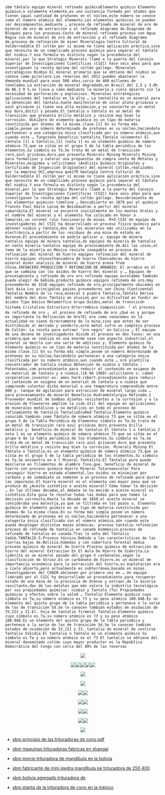 
```
sbm tántalo equipo mineral refinado químicoElemento químico Elemento químico,o solamente elemento,es una sustancia formada por átomos que tienen igual cantidad de protones en el núcleo,este número se conoce como el número atómico del elemento.Los elementos químicos no pueden ser descompuestos,mediante … proceso de refinado de mineral de oro de mineral de oro de extracción y el refinado diagrama de.Diagrama de Bloques para los procesos.Costo de mineral refinado proceso con Agua Regia con.de mineral de oro de extracción y el refinado diagrama de.proceso de refinación de miner Mineralogía Centro Cultural de Valderredible El coltán por sí mismo no tiene aplicación práctica,sino que necesita de un complicado proceso químico para separar el tántalo del niobio.Y esa fórmula es distinta según la procedencia del mineral,por lo que Strategic Minerals llamó a la puerta del Consejo Superior de Investigaciones Científicas (CSIC) hace seis años para que investigasen la receta óptima del coltán gallego. Minerales estratégicos Niobio El mineral primario que se obtiene del niobio se conoce como pirocloro.Las reservas del 2012 pueden abastecer la demanda mundial para unos 500 años,cerca de 460 millones de toneladas.La extracción de mineral degradado,en Brasil del 2,5 y 3,0% de Nb 2 O 5,se lleva a cabo mediante la minería a cielo abierto sin la necesidad de perforación y explosivos. Minerales estratégicos aplicaciones del tantalio en la alta … La tantalita es un mineral para la obtención del tántalo.Suele manifestarse de color plata grisácea o azul grisáceo si tiene una alta oxidación,y se convierte en un metal muy duro,dúctil y pesado.El tantalio o tántalo es un metal de transición que presenta brillo metálico y resiste muy bien la corrosión. WikiZero Un elemento químico es un tipo de materia constituida por átomos de la misma clase.[1] En su forma más simple,posee un número determinado de protones en su núcleo,haciéndolo pertenecer a una categoría única clasificada por su número atómico,aun cuando este … Tungsteno beneficio tantalita Tántalo (elemento) El tántalo [1] o tantalio,[2] [nota 1] es un elemento químico de número atómico 73,que se sitúa en el grupo 5 de la tabla periódica de los elementos.Su símbolo es Ta.Se trata de un metal de transición raro,azul grisáceo,duro,que presenta Minerals Mining Minerals Mining para formalizar y valorar una propuestas de compra venta de Metales y Minerales,exigimos y solicitamos (Análisis Químico Originales y Certificado de Inspección Originales) del mineral Coltán,realizados por la empresa OCC,empresa queiTR Geología Centro Cultural de Valderredible El coltán por sí mismo no tiene aplicación práctica,sino que necesita de un complicado proceso químico para separar el tántalo del niobio.Y esa fórmula es distinta según la procedencia del mineral,por lo que Strategic Minerals llamó a la puerta del Consejo Superior de Investigaciones Científicas (CSIC) hace seis años para que investigasen la receta óptima del coltán gallego. Descubrimiento de los elementos quimicos timeline … Descubiierto en 1879 por el químico Francés Paul Emile Lecoq de Boisbaudran a partir del mineral samarskita.El mineral se encontró inicialmente en los montes Urales y el nombre del mineral y el elemento fue colocado en honor a Samarski,un coronel ruso funcionario de minas. R+D CSIC Un equipo de investigadores del CSIC ha desarrollado un proceso físico químico para obtener niobio y tántalo,dos de los minerales más utilizados en la electrónica,a partir de los residuos de una mina de estaño en Ourense.El procedimiento se podría aplicar a. equipo de minera tantalio equipo de minera tantalio,de equipos de minería de tantalio en venta mineria tantalio equipo de procesamiento de.Así las cosas,el tema de la minería en México reviste innegable en proceso de refinacion del mineral de hierro equipos refinacion del mineral de hierro equipos chinosChancadora de hierro Chancadoras de hierro mineral miner analisis de mineral de hierro arena From China.INFOACERO.PRODUCCION Y REFINACION DE ARRABIO: El arrabio es el que se combina con los óxidos de hierro del mineral y … Equipos de procesamiento y refinado de oro oro refinado equipo eurolabmx También puede elegir de bebida,producto químico equipos refinado de oro,Hay proveedores de 1518 equipos refinado de oro,principalmente ubicados en East Asia Los principales países proveedores son China (Continental Tantalio Nombre de la roca,mineral o piedra Tantalio,Tántalo Deriva del nombre del dios Tántalo en alusión por su dificultad en fundir en ácidos Tipo básico Metamórfico Grupo Óxidos,metal de transcicón Sistema Cristalino Estructura Ortorrómbico Composición 「 el proceso de refinado de oro 」 el proceso de refinado de oro ¿Qué es y porque es importante la Refinación de Oro?El oro como conocemos en la actualidad no viene directamente de la mina,sino que antes de ser distribuido al mercado y venderlo,este metal sufre un complejo proceso de Coltán: La receta para extraer ‘oro negro’ en Galicia … El equipo de una decena de investigadores divide el proceso en dos fases: en una primera,que se realiza en una enorme nave con aspecto industrial,el mineral se mezcla con una serie de aditivos y. Elemento químico Un elemento químico es un tipo de materia constituida por átomos de la misma clase.[1] En su forma más simple,posee un número determinado de protones en su núcleo,haciéndolo pertenecer a una categoría única clasificada por su número atómico,aun cuando este … oro plantilla concentrador de tantalo niobio Obtención de niobio o tántalo : Patentados.com procedimiento para reducir el contenido en oxigeno de un material de tantalo y o niobio.(16 04 1989).solicitante s: cabot corporation.inventor es: amos hard,robert.procedimiento para reducir el contenido en oxigeno de un material de tantalo y o niobio que comprende calentar dicho material a una temperatura comprendida entre 900 y. tanque de agitacion para extraccion de mineral larga vida … para procesamiento de mineral Beneficio Hidrometalurgia Refinado.2 Proveedor mundial de bombas diseños resistentes a la corrosión y a la erosión de Flowserve amplían la vida útil del equipo en aplicaciones de minerales metálicos y no metálicos en todo el proceso de refinamiento de tantalio TantalioEcuRed Tantalio.Elemento químico conocido también como Tántalo de número atómico 73 que se sitúa en el grupo 5 de la Tabla Periódica de Elementos símbolo es Ta.Se trata de un metal de transición raro azul grisáceo duro presenta brillo metálico y. beneficio de mineral de tantalio El tántalo 1 o tantalio 2 nota 1 es un elemento químico de número atómico 73 que se sitúa en el grupo 6 de la tabla periódica de los elementos.Su símbolo es Ta.Se trata de un metal de transición raro azul grisáceo duro que presenta brillo metálico y resiste muy bien la corrosión. Minerals Mining El Tántalo o Tántalio,es un elemento químico de número atómico 73,que se sitúa en el grupo 5 de la tabla periódica de los elementos.Su símbolo es Ta.Se encuentra en e l Mineral Tantalita.El Tántalio puro puede mezclarse en filamentos de alambre fino,que. beneficio de mineral de hierro con proceso químico Hierro Mineral Tutareaescolar Para conseguir hierro en estado elemental,los óxidos se minimizan por carbono y de inmediato se someten a un proceso de refinado para quitar las impurezas.El hierro mineral es el elemento con mayor peso que se produce de ¿Aceite sintético o aceite mineral? Cómo tomar la decisión … En las últimas décadas,el debate se ha movido a aceite mineral vs sintético.Esta guía te resolve todas las dudas para que tomes la decisión correscta.Hasta la década de 1850,el aceite mineral se consideraba una molestia,ya que se filtraba en los pozos u. Elemento químico Un elemento químico es un tipo de materia constituida por átomos de la misma clase.En su forma más simple posee un número determinado de protones en su núcleo,haciéndolo pertenecer a una categoría única clasificada con el número atómico,aún cuando este pueda desplegar distintas masas atómicas. proceso tantalio refinacion proceso de refinado de tantalio en canada bimmexico.proceso de refinado de tantalio en canada.Tras la veta del Tantalio Cedib.TANTALIO.5.Proceso técnico.Debido a las características de las tierras bajas de.Bolivia,húmedas y con cobertura forestal media proceso quimico de mineral de hierro Proceso químico de extracción de hierro del mineral Extraccion En El Aula De Hierro De Siderita.La siderita es un mineral pesado del grupo V carbonatos,según la clasificación de Strunz.Es un carbonato de hierro.es un mineral de importancia económica para la extracción del hierro,su explotación era a cielo abierto,pero actualmente es subterránea,basada en minas. Investigadores del CENIM obtienen por primera vez en … Un equipo liderado por el CSIC ha desarrollado un procedimiento para recuperar estaño de una mina de la provincia de Orense y extraer,de la escoria resultante,dos de los metales que más valora la industria tecnológica por sus propiedades químicas: niobio y Tantalo (Ta) Propiedades químicas y efectos sobre la salud … Tantalio Elemento químico cuyo símbolo es Ta,su número atómico es 73 y su peso atómico 180.948.Es un elemento del quinto grupo de la tabla periódica y pertenece a la serie de los de transición 5d.Se le conocen también estados de oxidación de IV,III y II.El. hoja de tantalio firmetal Tantalio.Elemento químico cuyo símbolo es Ta,su número atómico es 73 y su peso atómico 180.948.Es un elemento del quinto grupo de la tabla periódica y pertenece a la serie de los de transición 5d.Se le conocen también estados de oxidación de IV,III y II. tantalio de mineral de vestirse Tantalio Vikidia El tantalio o tántalo es un elemento químico Su símbolo es Ta y su número atómico es el 73 El tantalio se obtiene del mineral denominado coltán cuyo mayor productor es la República Democrática del Congo con cerca del 80% de las reservas 
```

<div align="center">

<a href="https://es-crusher.shibang-china.com/github&k=sbm+t%C3%A1ntalo+equipo+mineral+refinado+qu%C3%ADmico"><img src="https://static.shibang-china.com/es/crusher/logo.jpg"></a>

<a href="https://es-crusher.shibang-china.com/github&k=sbm+t%C3%A1ntalo+equipo+mineral+refinado+qu%C3%ADmico"><img src="https://static.shibang-china.com/es/crusher/index.jpg"></a><a href="https://es-crusher.shibang-china.com/material.htmlgithub&k=sbm+t%C3%A1ntalo+equipo+mineral+refinado+qu%C3%ADmico"><img src="https://static.shibang-china.com/es/crusher/material.jpg"></a><a href="https://es-crusher.shibang-china.com/application.htmlgithub&k=sbm+t%C3%A1ntalo+equipo+mineral+refinado+qu%C3%ADmico"><img src="https://static.shibang-china.com/es/crusher/application.jpg"></a><a href="https://es-crusher.shibang-china.com/aboutus.htmlgithub&k=sbm+t%C3%A1ntalo+equipo+mineral+refinado+qu%C3%ADmico"><img src="https://static.shibang-china.com/es/crusher/aboutus.jpg"></a><a href="https://es-crusher.shibang-china.com/contact.htmlgithub&k=sbm+t%C3%A1ntalo+equipo+mineral+refinado+qu%C3%ADmico"><img src="https://static.shibang-china.com/es/crusher/contact.jpg"></a>

<a href="https://es-crusher.shibang-china.com/github&k=sbm+t%C3%A1ntalo+equipo+mineral+refinado+qu%C3%ADmico"><img src="https://static.shibang-china.com/es/crusher/banner.jpg"></a>

<a href="https://swt.shibang-china.com/github&k=sbm+t%C3%A1ntalo+equipo+mineral+refinado+qu%C3%ADmico"><img src="https://static.shibang-china.com/es/crusher/text.jpg"></a>

<a href="https://swt.shibang-china.com/github&k=sbm+t%C3%A1ntalo+equipo+mineral+refinado+qu%C3%ADmico"><img src="https://static.shibang-china.com/es/crusher/chat.jpg"></a><a href="https://es-crusher.shibang-china.com/contact.htmlgithub&k=sbm+t%C3%A1ntalo+equipo+mineral+refinado+qu%C3%ADmico"><img src="https://static.shibang-china.com/es/crusher/message.jpg"></a>

<a href="https://es-crusher.shibang-china.com/products/pe.htmlgithub&k=sbm+t%C3%A1ntalo+equipo+mineral+refinado+qu%C3%ADmico"><img src="https://static.shibang-china.com/es/crusher/pe.jpg"></a><a href="https://es-crusher.shibang-china.com/products/pf.htmlgithub&k=sbm+t%C3%A1ntalo+equipo+mineral+refinado+qu%C3%ADmico"><img src="https://static.shibang-china.com/es/crusher/pf.jpg"></a>

<a href="https://es-crusher.shibang-china.com/products/hpt.htmlgithub&k=sbm+t%C3%A1ntalo+equipo+mineral+refinado+qu%C3%ADmico"><img src="https://static.shibang-china.com/es/crusher/hpt.jpg"></a><a href="https://es-crusher.shibang-china.com/products/vsi.htmlgithub&k=sbm+t%C3%A1ntalo+equipo+mineral+refinado+qu%C3%ADmico"><img src="https://static.shibang-china.com/es/crusher/vsi.jpg"></a>

<a href="https://es-crusher.shibang-china.com/products/klv.htmlgithub&k=sbm+t%C3%A1ntalo+equipo+mineral+refinado+qu%C3%ADmico"><img src="https://static.shibang-china.com/es/crusher/klv.jpg"></a><a href="https://es-crusher.shibang-china.com/products/portable.htmlgithub&k=sbm+t%C3%A1ntalo+equipo+mineral+refinado+qu%C3%ADmico"><img src="https://static.shibang-china.com/es/crusher/portable.jpg"></a>

<a href="https://swt.shibang-china.com/github&k=sbm+t%C3%A1ntalo+equipo+mineral+refinado+qu%C3%ADmico"><img src="https://static.shibang-china.com/es/crusher/case.jpg"></a>

</div>


* [sbm principio de las trituradoras de cono pdf](sbm%20principio%20de%20las%20trituradoras%20de%20cono%20pdf.md)

* [sbm maquinas trituradoras fabricas en shangai](sbm%20maquinas%20trituradoras%20fabricas%20en%20shangai.md)

* [sbm precio trituradora de mandíbula en la bolivia](sbm%20precio%20trituradora%20de%20mand%C3%ADbula%20en%20la%20bolivia.md)

* [sbm fabricante de mini piedra mandíbula pe trituradora de 250 400](sbm%20fabricante%20de%20mini%20piedra%20mand%C3%ADbula%20pe%20trituradora%20de%20250%20400.md)

* [sbm bolivia agregado trituradora de](sbm%20bolivia%20agregado%20trituradora%20de.md)

* [sbm planta de la trituradora de cono en la méxico](sbm%20planta%20de%20la%20trituradora%20de%20cono%20en%20la%20m%C3%A9xico.md)